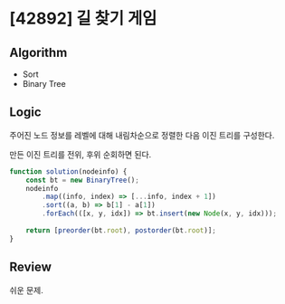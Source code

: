 # [42892] 길 찾기 게임
## Algorithm
- Sort
- Binary Tree
## Logic
주어진 노드 정보를 레벨에 대해 내림차순으로 정렬한 다음 이진 트리를 구성한다.

만든 이진 트리를 전위, 후위 순회하면 된다.
```js
function solution(nodeinfo) {
    const bt = new BinaryTree();
    nodeinfo
        .map((info, index) => [...info, index + 1])
        .sort((a, b) => b[1] - a[1])
        .forEach(([x, y, idx]) => bt.insert(new Node(x, y, idx)));
    
    return [preorder(bt.root), postorder(bt.root)];
}
```

## Review
쉬운 문제.